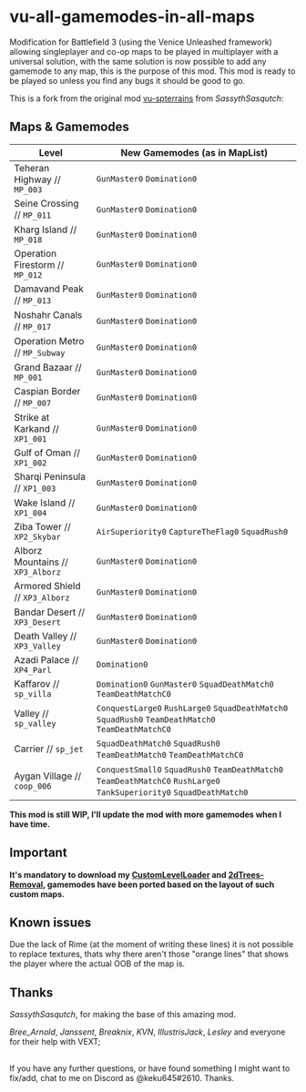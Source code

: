 # vu-all-gamemodes-in-all-maps

Modification for Battlefield 3 (using the Venice Unleashed framework) allowing singleplayer and co-op maps to be played in multiplayer with a universal solution, with the same solution is now possible to add any gamemode to any map, this is the purpose of this mod.
This mod is ready to be played so unless you find any bugs it should be good to go.

This is a fork from the original mod [vu-spterrains](https://github.com/SassythSasqutch/vu-spterrains) from *SassythSasqutch*:

## Maps & Gamemodes


| Level                              | New Gamemodes (as in MapList)         |
| --------------------------         | ------------------------              |
| Teheran Highway // `MP_003`	     | `GunMaster0` `Domination0`            |
| Seine Crossing // `MP_011`	     | `GunMaster0` `Domination0`            |
| Kharg Island // `MP_018`	         | `GunMaster0` `Domination0`            |
| Operation Firestorm // `MP_012`	 | `GunMaster0` `Domination0`            |
| Damavand Peak	// `MP_013`          | `GunMaster0` `Domination0`            |
| Noshahr Canals // `MP_017`	     | `GunMaster0` `Domination0`            |
| Operation Metro // `MP_Subway`     | `GunMaster0` `Domination0`            |
| Grand Bazaar // `MP_001`           | `GunMaster0` `Domination0`            |
| Caspian Border // `MP_007`         | `GunMaster0` `Domination0`            |
| Strike at Karkand // `XP1_001`     | `GunMaster0` `Domination0`            |
| Gulf of Oman // `XP1_002`          | `GunMaster0` `Domination0`            |
| Sharqi Peninsula // `XP1_003`      | `GunMaster0` `Domination0`            |
| Wake Island // `XP1_004`           | `GunMaster0` `Domination0`            |
| Ziba Tower // `XP2_Skybar`	     | `AirSuperiority0` `CaptureTheFlag0` `SquadRush0`|
| Alborz Mountains // `XP3_Alborz`   | `GunMaster0` `Domination0`            |
| Armored Shield // `XP3_Alborz`     | `GunMaster0` `Domination0`            |
| Bandar Desert // `XP3_Desert`      | `GunMaster0` `Domination0`            |
| Death Valley // `XP3_Valley`       | `GunMaster0` `Domination0`            |
| Azadi Palace // `XP4_Parl`         | `Domination0`                         |
| Kaffarov // `sp_villa`	         | `Domination0` `GunMaster0` `SquadDeathMatch0` `TeamDeathMatchC0`|
| Valley // `sp_valley`	             | `ConquestLarge0` `RushLarge0` `SquadDeathMatch0` `SquadRush0` `TeamDeathMatch0` `TeamDeathMatchC0`|
| Carrier // `sp_jet`	             | `SquadDeathMatch0` `SquadRush0` `TeamDeathMatch0` `TeamDeathMatchC0`|
| Aygan Village // `coop_006`	     | `ConquestSmall0` `SquadRush0` `TeamDeathMatch0` `TeamDeathMatchC0` `RushLarge0` `TankSuperiority0` `SquadDeathMatch0`|


**This mod is still WIP, I'll update the mod with more gamemodes when I have time.**


## Important


**It's mandatory to download my [CustomLevelLoader](https://github.com/keku645/CustomLevelLoader) and [2dTrees-Removal](https://github.com/keku645/2dTrees-Removal), gamemodes have been ported based on the layout of such custom maps.**
                         

## Known issues

Due the lack of Rime (at the moment of writing these lines) it is not possible to replace textures, thats why there aren't those "orange lines" that shows the player where the actual OOB of the map is.


## Thanks


*SassythSasqutch*, for making the base of this amazing mod.

*Bree_Arnold*, *Janssent*, *Breaknix*, *KVN*, *IllustrisJack*, *Lesley* and everyone for their help with VEXT;

##

If you have any further questions, or have found something I might want to fix/add, chat to me on Discord as @keku645#2610. Thanks.
